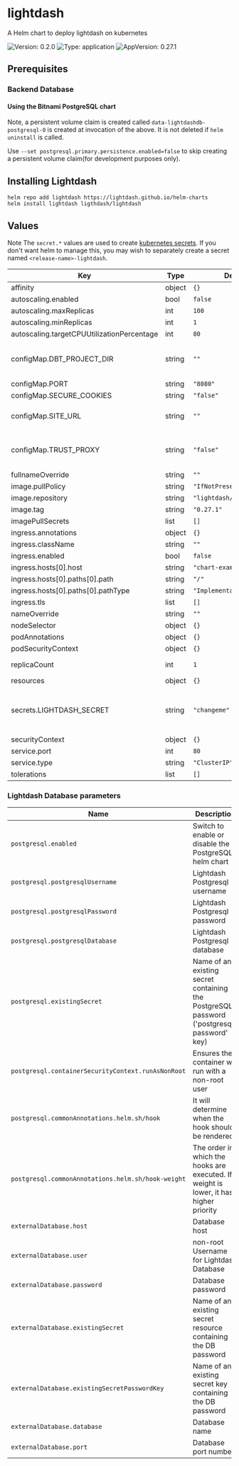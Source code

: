 # lightdash

A Helm chart to deploy lightdash on kubernetes

![Version: 0.2.0](https://img.shields.io/badge/Version-0.2.0-informational?style=flat-square) ![Type: application](https://img.shields.io/badge/Type-application-informational?style=flat-square) ![AppVersion: 0.27.1](https://img.shields.io/badge/AppVersion-0.27.1-informational?style=flat-square)

## Prerequisites

### Backend Database

#### Using the Bitnami PostgreSQL chart

Note, a persistent volume claim is created called `data-lightdashdb-postgresql-0` is created at invocation of the above. It is not deleted if `helm uninstall` is called.

Use `--set postgresql.primary.persistence.enabled=false` to skip creating a persistent volume claim(for development purposes only).

## Installing Lightdash

```
helm repo add lightdash https://lightdash.github.io/helm-charts
helm install lightdash ligthdash/lightdash

```

## Values

Note The `secret.*` values are used to create [kubernetes secrets](https://kubernetes.io/docs/concepts/configuration/secret/).
If you don't want helm to manage this, you may wish to separately create a secret named `<release-name>-lightdash`.

| Key                                        | Type   | Default                    | Description                                                                                                           |
| ------------------------------------------ | ------ | -------------------------- | --------------------------------------------------------------------------------------------------------------------- |
| affinity                                   | object | `{}`                       |                                                                                                                       |
| autoscaling.enabled                        | bool   | `false`                    |                                                                                                                       |
| autoscaling.maxReplicas                    | int    | `100`                      |                                                                                                                       |
| autoscaling.minReplicas                    | int    | `1`                        |                                                                                                                       |
| autoscaling.targetCPUUtilizationPercentage | int    | `80`                       |                                                                                                                       |
| configMap.DBT_PROJECT_DIR                  | string | `""`                       | Path to your local dbt project. Only set this value if you are mounting a DBT project                                 |
| configMap.PORT                             | string | `"8080"`                   | Port for lightdash                                                                                                    |
| configMap.SECURE_COOKIES                   | string | `"false"`                  | Secure Cookies                                                                                                        |
| configMap.SITE_URL                         | string | `""`                       | Public URL of your instance including protocol e.g. https://lightdash.myorg.com                                       |
| configMap.TRUST_PROXY                      | string | `"false"`                  | Trust the reverse proxy when setting secure cookies (via the "X-Forwarded-Proto" header)                              |
| fullnameOverride                           | string | `""`                       |                                                                                                                       |
| image.pullPolicy                           | string | `"IfNotPresent"`           |                                                                                                                       |
| image.repository                           | string | `"lightdash/lightdash"`    |                                                                                                                       |
| image.tag                                  | string | `"0.27.1"`                 |                                                                                                                       |
| imagePullSecrets                           | list   | `[]`                       |                                                                                                                       |
| ingress.annotations                        | object | `{}`                       |                                                                                                                       |
| ingress.className                          | string | `""`                       |                                                                                                                       |
| ingress.enabled                            | bool   | `false`                    |                                                                                                                       |
| ingress.hosts[0].host                      | string | `"chart-example.local"`    |                                                                                                                       |
| ingress.hosts[0].paths[0].path             | string | `"/"`                      |                                                                                                                       |
| ingress.hosts[0].paths[0].pathType         | string | `"ImplementationSpecific"` |                                                                                                                       |
| ingress.tls                                | list   | `[]`                       |                                                                                                                       |
| nameOverride                               | string | `""`                       |                                                                                                                       |
| nodeSelector                               | object | `{}`                       |                                                                                                                       |
| podAnnotations                             | object | `{}`                       |                                                                                                                       |
| podSecurityContext                         | object | `{}`                       |                                                                                                                       |
| replicaCount                               | int    | `1`                        | Specify the number of lightdash instances.                                                                            |
| resources                                  | object | `{}`                       |                                                                                                                       |
| secrets.LIGHTDASH_SECRET                   | string | `"changeme"`               | This is the secret used to sign the session ID cookie and to encrypt sensitive information. Do not share this secret! |
| securityContext                            | object | `{}`                       |                                                                                                                       |
| service.port                               | int    | `80`                       |                                                                                                                       |
| service.type                               | string | `"ClusterIP"`              |                                                                                                                       |
| tolerations                                | list   | `[]`                       |                                                                                                                       |

### Lightdash Database parameters

| Name                                               | Description                                                                               | Value                                                           |
| -------------------------------------------------- | ----------------------------------------------------------------------------------------- | --------------------------------------------------------------- |
| `postgresql.enabled`                               | Switch to enable or disable the PostgreSQL helm chart                                     | `true`                                                          |
| `postgresql.postgresqlUsername`                    | Lightdash Postgresql username                                                             | `lightdash`                                                     |
| `postgresql.postgresqlPassword`                    | Lightdash Postgresql password                                                             | `lightdash`                                                     |
| `postgresql.postgresqlDatabase`                    | Lightdash Postgresql database                                                             | `lightdash`                                                     |
| `postgresql.existingSecret`                        | Name of an existing secret containing the PostgreSQL password ('postgresql-password' key) | `""`                                                            |
| `postgresql.containerSecurityContext.runAsNonRoot` | Ensures the container will run with a non-root user                                       | `true`                                                          |
| `postgresql.commonAnnotations.helm.sh/hook`        | It will determine when the hook should be rendered                                        | `undefined`                                                     |
| `postgresql.commonAnnotations.helm.sh/hook-weight` | The order in which the hooks are executed. If weight is lower, it has higher priority     | `undefined`                                                     |
| `externalDatabase.host`                            | Database host                                                                             | `localhost or lightdashdb-postgresql.default.svc.cluster.local` |
| `externalDatabase.user`                            | non-root Username for Lightdash Database                                                  | `lightdash`                                                     |
| `externalDatabase.password`                        | Database password                                                                         | `""`                                                            |
| `externalDatabase.existingSecret`                  | Name of an existing secret resource containing the DB password                            | `""`                                                            |
| `externalDatabase.existingSecretPasswordKey`       | Name of an existing secret key containing the DB password                                 | `""`                                                            |
| `externalDatabase.database`                        | Database name                                                                             | `lightdash`                                                     |
| `externalDatabase.port`                            | Database port number                                                                      | `5432`                                                          |
